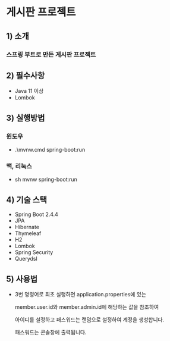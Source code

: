 # 게시판 프로젝트

## 1) 소개

### 스프링 부트로 만든 게시판 프로젝트

## 2) 필수사항

- Java 11 이상
- Lombok

## 3) 실행방법

### 윈도우

- .\mvnw.cmd spring-boot:run

### 맥, 리눅스

- sh mvnw spring-boot:run

## 4) 기술 스택

- Spring Boot 2.4.4
- JPA
- Hibernate
- Thymeleaf
- H2
- Lombok
- Spring Security
- Querydsl

## 5) 사용법

- 3번 명령어로 최초 실행하면 application.properties에 있는

  member.user.id와 member.admin.id에 해당하는 값을 참조하여

  아이디를 설정하고 패스워드는 랜덤으로 설정하여 계정을 생성합니다.

  패스워드는 콘솔창에 출력됩니다.
